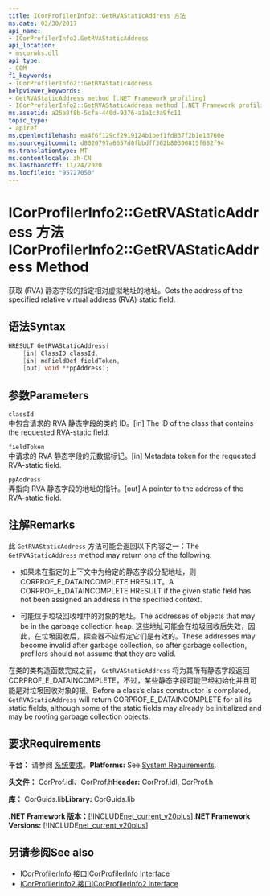 ```yaml
---
title: ICorProfilerInfo2::GetRVAStaticAddress 方法
ms.date: 03/30/2017
api_name:
- ICorProfilerInfo2.GetRVAStaticAddress
api_location:
- mscorwks.dll
api_type:
- COM
f1_keywords:
- ICorProfilerInfo2::GetRVAStaticAddress
helpviewer_keywords:
- GetRVAStaticAddress method [.NET Framework profiling]
- ICorProfilerInfo2::GetRVAStaticAddress method [.NET Framework profiling]
ms.assetid: a25a8f8b-5cfa-440d-9376-a1a1c3a9fc11
topic_type:
- apiref
ms.openlocfilehash: ea4f6f129cf2919124b1bef1fd837f2b1e13760e
ms.sourcegitcommit: d8020797a6657d0fbbdff362b80300815f682f94
ms.translationtype: MT
ms.contentlocale: zh-CN
ms.lasthandoff: 11/24/2020
ms.locfileid: "95727050"
---
```

# <a name="icorprofilerinfo2getrvastaticaddress-method"></a><span data-ttu-id="d2514-102">ICorProfilerInfo2::GetRVAStaticAddress 方法</span><span class="sxs-lookup"><span data-stu-id="d2514-102">ICorProfilerInfo2::GetRVAStaticAddress Method</span></span>

<span data-ttu-id="d2514-103">获取 (RVA) 静态字段的指定相对虚拟地址的地址。</span><span class="sxs-lookup"><span data-stu-id="d2514-103">Gets the address of the specified relative virtual address (RVA) static field.</span></span>  
  
## <a name="syntax"></a><span data-ttu-id="d2514-104">语法</span><span class="sxs-lookup"><span data-stu-id="d2514-104">Syntax</span></span>  
  
```cpp  
HRESULT GetRVAStaticAddress(  
    [in] ClassID classId,  
    [in] mdFieldDef fieldToken,  
    [out] void **ppAddress);  
```  
  
## <a name="parameters"></a><span data-ttu-id="d2514-105">参数</span><span class="sxs-lookup"><span data-stu-id="d2514-105">Parameters</span></span>  

 `classId`  
 <span data-ttu-id="d2514-106">中包含请求的 RVA 静态字段的类的 ID。</span><span class="sxs-lookup"><span data-stu-id="d2514-106">[in] The ID of the class that contains the requested RVA-static field.</span></span>  
  
 `fieldToken`  
 <span data-ttu-id="d2514-107">中请求的 RVA 静态字段的元数据标记。</span><span class="sxs-lookup"><span data-stu-id="d2514-107">[in] Metadata token for the requested RVA-static field.</span></span>  
  
 `ppAddress`  
 <span data-ttu-id="d2514-108">弄指向 RVA 静态字段的地址的指针。</span><span class="sxs-lookup"><span data-stu-id="d2514-108">[out] A pointer to the address of the RVA-static field.</span></span>  
  
## <a name="remarks"></a><span data-ttu-id="d2514-109">注解</span><span class="sxs-lookup"><span data-stu-id="d2514-109">Remarks</span></span>  

 <span data-ttu-id="d2514-110">此 `GetRVAStaticAddress` 方法可能会返回以下内容之一：</span><span class="sxs-lookup"><span data-stu-id="d2514-110">The `GetRVAStaticAddress` method may return one of the following:</span></span>  
  
- <span data-ttu-id="d2514-111">如果未在指定的上下文中为给定的静态字段分配地址，则 CORPROF_E_DATAINCOMPLETE HRESULT。</span><span class="sxs-lookup"><span data-stu-id="d2514-111">A CORPROF_E_DATAINCOMPLETE HRESULT if the given static field has not been assigned an address in the specified context.</span></span>  
  
- <span data-ttu-id="d2514-112">可能位于垃圾回收堆中的对象的地址。</span><span class="sxs-lookup"><span data-stu-id="d2514-112">The addresses of objects that may be in the garbage collection heap.</span></span> <span data-ttu-id="d2514-113">这些地址可能会在垃圾回收后失效，因此，在垃圾回收后，探查器不应假定它们是有效的。</span><span class="sxs-lookup"><span data-stu-id="d2514-113">These addresses may become invalid after garbage collection, so after garbage collection, profilers should not assume that they are valid.</span></span>  
  
 <span data-ttu-id="d2514-114">在类的类构造函数完成之前， `GetRVAStaticAddress` 将为其所有静态字段返回 CORPROF_E_DATAINCOMPLETE，不过，某些静态字段可能已经初始化并且可能是对垃圾回收对象的根。</span><span class="sxs-lookup"><span data-stu-id="d2514-114">Before a class’s class constructor is completed, `GetRVAStaticAddress` will return CORPROF_E_DATAINCOMPLETE for all its static fields, although some of the static fields may already be initialized and may be rooting garbage collection objects.</span></span>  
  
## <a name="requirements"></a><span data-ttu-id="d2514-115">要求</span><span class="sxs-lookup"><span data-stu-id="d2514-115">Requirements</span></span>  

 <span data-ttu-id="d2514-116">**平台：** 请参阅 [系统要求](../../get-started/system-requirements.md)。</span><span class="sxs-lookup"><span data-stu-id="d2514-116">**Platforms:** See [System Requirements](../../get-started/system-requirements.md).</span></span>  
  
 <span data-ttu-id="d2514-117">**头文件：** CorProf.idl、CorProf.h</span><span class="sxs-lookup"><span data-stu-id="d2514-117">**Header:** CorProf.idl, CorProf.h</span></span>  
  
 <span data-ttu-id="d2514-118">**库：** CorGuids.lib</span><span class="sxs-lookup"><span data-stu-id="d2514-118">**Library:** CorGuids.lib</span></span>  
  
 <span data-ttu-id="d2514-119">**.NET Framework 版本：**[!INCLUDE[net_current_v20plus](../../../../includes/net-current-v20plus-md.md)]</span><span class="sxs-lookup"><span data-stu-id="d2514-119">**.NET Framework Versions:** [!INCLUDE[net_current_v20plus](../../../../includes/net-current-v20plus-md.md)]</span></span>  
  
## <a name="see-also"></a><span data-ttu-id="d2514-120">另请参阅</span><span class="sxs-lookup"><span data-stu-id="d2514-120">See also</span></span>

- [<span data-ttu-id="d2514-121">ICorProfilerInfo 接口</span><span class="sxs-lookup"><span data-stu-id="d2514-121">ICorProfilerInfo Interface</span></span>](icorprofilerinfo-interface.md)
- [<span data-ttu-id="d2514-122">ICorProfilerInfo2 接口</span><span class="sxs-lookup"><span data-stu-id="d2514-122">ICorProfilerInfo2 Interface</span></span>](icorprofilerinfo2-interface.md)
